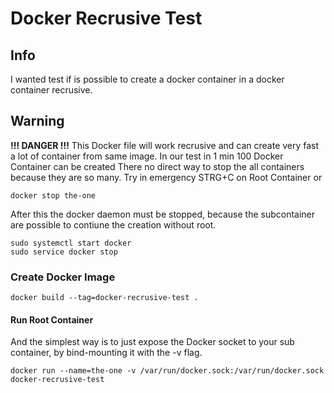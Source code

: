 # Docker Recrusive Test

## Info

I wanted test if is possible to create a docker container in a docker container recrusive.

## Warning

**!!! DANGER !!!** 
This Docker file will work recrusive and can create very fast a lot of container from same image.
In our test in 1 min 100 Docker Container can be created
There no direct way to stop the all containers because they are so many.
Try in emergency STRG+C on Root Container or
``` 
docker stop the-one
```
After this the docker daemon must be stopped, because the subcontainer are possible to contiune the creation without root.
```
sudo systemctl start docker
sudo service docker stop

```

### Create Docker Image

```
docker build --tag=docker-recrusive-test .
```

#### Run Root Container

And the simplest way is to just expose the Docker socket to your sub container, by bind-mounting it with the -v flag.

```
docker run --name=the-one -v /var/run/docker.sock:/var/run/docker.sock docker-recrusive-test
```